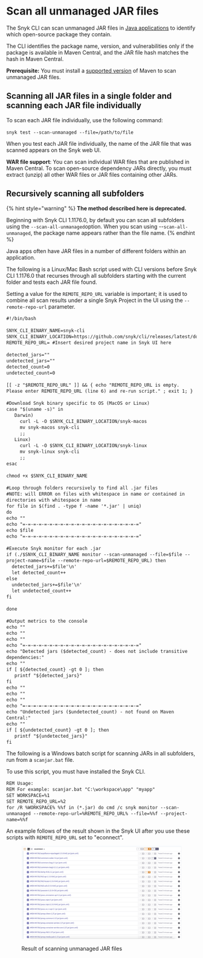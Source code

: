 # Scan all unmanaged JAR files

The Snyk CLI can scan unmanaged JAR files in [Java applications](../../supported-languages-package-managers-and-frameworks/java-and-kotlin/#features) to identify which open-source package they contain.

The CLI identifies the package name, version, and vulnerabilities only if the package is available in Maven Central, and the JAR file hash matches the hash in Maven Central.

**Prerequisite:** You must install a [supported version](../../supported-languages-package-managers-and-frameworks/java-and-kotlin/#package-managers-and-supported-file-extensions) of Maven to scan unmanaged JAR files.

## Scanning all JAR files in a single folder and scanning each JAR file individually

To scan each JAR file individually, use the following command:

`snyk test --scan-unmanaged --file=/path/to/file`

When you test each JAR file individually, the name of the JAR file that was scanned appears on the Snyk web UI.

**WAR file support**: You can scan individual WAR files that are published in Maven Central. To scan open-source dependency JARs directly, you must extract (unzip) all other WAR files or JAR files containing other JARs.

## Recursively scanning all subfolders

{% hint style="warning" %}
**The method described here is deprecated.**

Beginning with Snyk CLI 1.1176.0, by default you can scan all subfolders using the `--scan-all-unmanaged`option. When you scan using --`scan-all-unmanaged`, the package name appears rather than the file name.
{% endhint %}

Java apps often have JAR files in a number of different folders within an application.

The following is a Linux/Mac Bash script used with CLI versions before Snyk CLI 1.1176.0 that recurses through all subfolders starting with the current folder and tests each JAR file found.

Setting a value for the `REMOTE_REPO_URL` variable is important; it is used to combine all scan results under a single Snyk Project in the UI using the `--remote-repo-url` parameter.

```
#!/bin/bash

SNYK_CLI_BINARY_NAME=snyk-cli
SNYK_CLI_BINARY_LOCATION=https://github.com/snyk/cli/releases/latest/download/
REMOTE_REPO_URL= #Insert desired project name in Snyk UI here

detected_jars=""
undetected_jars=""
detected_count=0
undetected_count=0

[[ -z "$REMOTE_REPO_URL" ]] && { echo "REMOTE_REPO_URL is empty. Please enter REMOTE_REPO_URL (line 6) and re-run script." ; exit 1; }

#Download Snyk binary specific to OS (MacOS or Linux)
case "$(uname -s)" in
   Darwin)
     curl -L -O $SNYK_CLI_BINARY_LOCATION/snyk-macos
     mv snyk-macos snyk-cli
     ;;
   Linux)
     curl -L -O $SNYK_CLI_BINARY_LOCATION/snyk-linux
     mv snyk-linux snyk-cli
     ;;
esac

chmod +x $SNYK_CLI_BINARY_NAME

#Loop through folders recursively to find all .jar files
#NOTE: will ERROR on files with whitespace in name or contained in directories with whitespace in name
for file in $(find . -type f -name '*.jar' | uniq)
do
echo ""
echo "=-=-=-=-=-=-=-=-=-=-=-=-=-=-=-=-=-=-=-=-=-="    
echo $file
echo "=-=-=-=-=-=-=-=-=-=-=-=-=-=-=-=-=-=-=-=-=-=" 

#Execute Snyk monitor for each .jar
if (./$SNYK_CLI_BINARY_NAME monitor --scan-unmanaged --file=$file --project-name=$file --remote-repo-url=$REMOTE_REPO_URL) then
  detected_jars+=$file'\n'
  let detected_count++
else
  undetected_jars+=$file'\n'
  let undetected_count++
fi

done

#Output metrics to the console
echo ""
echo ""
echo ""
echo "=-=-=-=-=-=-=-=-=-=-=-=-=-=-=-=-=-=-=-=-=-=" 
echo "Detected jars ($detected_count) - does not include transitive dependencies:"
echo ""
if [ ${detected_count} -gt 0 ]; then
   printf "${detected_jars}"
fi
echo ""
echo ""
echo ""
echo "=-=-=-=-=-=-=-=-=-=-=-=-=-=-=-=-=-=-=-=-=-=" 
echo "Undetected jars ($undetected_count) - not found on Maven Central:"
echo ""
if [ ${undetected_count} -gt 0 ]; then
   printf "${undetected_jars}"
fi
```

The following is a Windows batch script for scanning JARs in all subfolders, run from a `scanjar.bat` file.

To use this script, you must have installed the Snyk CLI.

```batch
REM Usage:    
REM For example: scanjar.bat "C:\workspace\app" "myapp" 
SET WORKSPACE=%1 
SET REMOTE_REPO_URL=%2 
for /R %WORKSPACE% %%f in (*.jar) do cmd /c snyk monitor --scan-unmanaged --remote-repo-url=%REMOTE_REPO_URL% --file=%%f --project-name=%%f
```

An example follows of the result shown in the Snyk UI after you use these scripts with `REMOTE_REPO_URL` set to "econnect".

<figure><img src="../../.gitbook/assets/untitled (1) (1) (1).png" alt="Result of scanning unmanaged JAR files"><figcaption><p>Result of scanning unmanaged JAR files</p></figcaption></figure>
